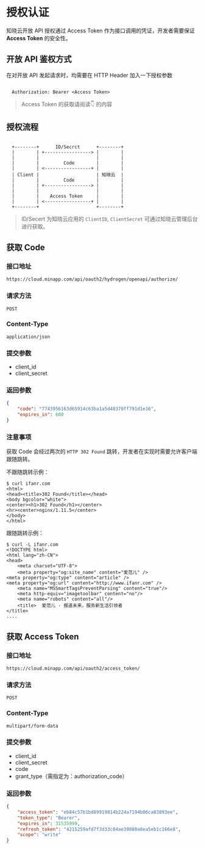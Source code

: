 # 授权认证

知晓云开放 API 授权通过 Access Token 作为接口调用的凭证，开发者需要保证 **Access Token** 的安全性。

## 开放 API 鉴权方式

在对开放 API 发起请求时，均需要在 HTTP Header 加入一下授权参数

```

  Authorization: Bearer <Access Token>

```

> Access Token 的获取请阅读👇 的内容


## 授权流程

```

  +--------+      ID/Secrct      +--------+
  |        | +-----------------> |        |
  |        |                     |        |
  |        |         Code        |        |
  |        | <-----------------+ |        |
  | Client |                     | 知晓云  |
  |        |         Code        |        |
  |        | +-----------------> |        |
  |        |                     |        |
  |        |    Access Token     |        |
  |        | <-----------------+ |        |
  +--------+                     +--------+

```

> ID/Secert 为知晓云应用的 `ClientID`, `ClientSecret` 可通过知晓云管理后台进行获取。

## 获取 Code

### 接口地址

`https://cloud.minapp.com/api/oauth2/hydrogen/openapi/authorize/`

### 请求方法

`POST`

### Content-Type

`application/json`

### 提交参数

  - client_id
  - client_secret

### 返回参数

```json
{
    "code": "7743956163d65914c63ba1a5d48370ff791d1e16",
    "expires_in": 600
}
```

### 注意事项

获取 Code 会经过两次的 `HTTP 302 Found` 跳转，开发者在实现时需要允许客户端跟随跳转。

不跟随跳转示例：

```
$ curl ifanr.com
<html>
<head><title>302 Found</title></head>
<body bgcolor="white">
<center><h1>302 Found</h1></center>
<hr><center>nginx/1.11.5</center>
</body>
</html>
```

跟随跳转示例：

```
$ curl -L ifanr.com
<!DOCTYPE html>
<html lang="zh-CN">
<head>
    <meta charset="UTF-8">
    <meta property="og:site_name" content="爱范儿" />
<meta property="og:type" content="article" />
<meta property="og:url" content="http://www.ifanr.com" />
    <meta name="MSSmartTagsPreventParsing" content="true"/>
    <meta http-equiv="imagetoolbar" content="no"/>
    <meta name="robots" content="all"/>
    <title>  爱范儿 · 报道未来，服务新生活引领者
</title>
....
```


## 获取 Access Token

### 接口地址

`https://cloud.minapp.com/api/oauth2/access_token/`

### 请求方法

`POST`

### Content-Type

`multipart/form-data`

### 提交参数

  - client_id
  - client_secret
  - code
  - grant_type（需指定为：authorization_code）

### 返回参数

```json
{
    "access_token": "eb84c57b1bd89919814b224a7194b06ca03893ee",
    "token_type": "Bearer",
    "expires_in": 31535999,
    "refresh_token": "4215259afd7f3d33c04ae39080a8ea5eb1c166e8",
    "scope": "write"
}
```
